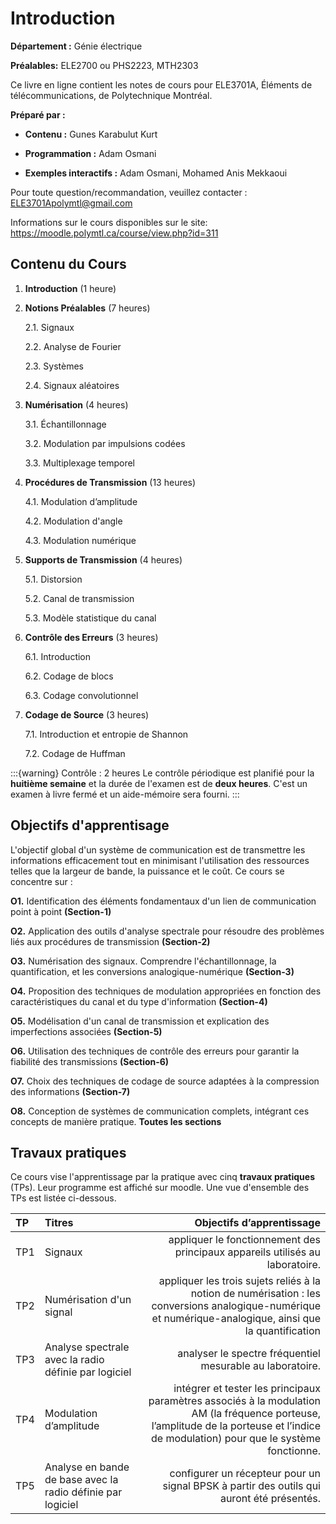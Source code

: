 # Introduction



**Département :** Génie électrique

**Préalables:** ELE2700 ou PHS2223, MTH2303 

Ce livre en ligne contient les notes de cours pour ELE3701A,  Éléments de télécommunications, de Polytechnique Montréal. 

**Préparé par :**

- **Contenu :** Gunes Karabulut Kurt

- **Programmation :** Adam Osmani 

- **Exemples interactifs :** Adam Osmani, Mohamed Anis  Mekkaoui 

Pour toute question/recommandation, veuillez contacter :  ELE3701Apolymtl@gmail.com  

Informations sur le cours disponibles sur le site:  https://moodle.polymtl.ca/course/view.php?id=311  

## Contenu du Cours

1.  **Introduction** (1 heure)

2.  **Notions Préalables**  (7 heures)

    2.1.  Signaux

    2.2.  Analyse de Fourier

    2.3.  Systèmes 

    2.4.  Signaux aléatoires

3.  **Numérisation** (4 heures)

    3.1.  Échantillonnage

    3.2.  Modulation par impulsions codées

    3.3.  Multiplexage temporel

4.  **Procédures de Transmission** (13 heures) 

    4.1.  Modulation d’amplitude

    4.2.  Modulation d'angle

    4.3.  Modulation numérique

5.  **Supports de Transmission** (4 heures)  

    5.1.  Distorsion

    5.2.  Canal de transmission

    5.3.  Modèle statistique du canal

6.  **Contrôle des Erreurs** (3 heures)

    6.1.  Introduction

    6.2.  Codage de blocs

    6.3.  Codage convolutionnel

7.  **Codage de Source** (3 heures)

    7.1.  Introduction et entropie de Shannon

    7.2.  Codage de Huffman


:::{warning} Contrôle : 2 heures
Le contrôle périodique est planifié pour la **huitième semaine** et la durée de l'examen est de **deux heures**. C'est un examen à livre fermé et un aide-mémoire sera fourni.
:::


 

## Objectifs d'apprentisage

L'objectif global d'un système de communication est de transmettre les
informations efficacement tout en minimisant l'utilisation des
ressources telles que la largeur de bande, la puissance et le coût. Ce
cours se concentre sur :

**O1.**  Identification des éléments fondamentaux d'un lien de communication
    point à point **(Section-1)**

**O2.**  Application des outils d'analyse spectrale pour résoudre des
    problèmes liés aux procédures de transmission **(Section-2)**

**O3.**   Numérisation des signaux. Comprendre l'échantillonnage, la
    quantification, et les conversions analogique-numérique
    **(Section-3)**

**O4.**  Proposition des techniques de modulation appropriées en fonction des
    caractéristiques du canal et du type d'information **(Section-4)**

**O5.**  Modélisation d'un canal de transmission et explication des
    imperfections associées **(Section-5)**

**O6.**  Utilisation des techniques de contrôle des erreurs pour garantir la
    fiabilité des transmissions **(Section-6)**

**O7.**  Choix des techniques de codage de source adaptées à la compression
    des informations **(Section-7)**

**O8.**  Conception de systèmes de communication complets, intégrant ces
    concepts de manière pratique. **Toutes les sections**


## Travaux pratiques
Ce cours vise l'apprentissage par la pratique avec cinq **travaux pratiques** (TPs). Leur programme est affiché sur moodle. Une vue d'ensemble des TPs est listée ci-dessous. 

|   TP | Titres    | Objectifs d’apprentissage    |
|:--- | :--- | ---: |
|TP1 | Signaux	    | appliquer le fonctionnement des principaux appareils utilisés au laboratoire.   |
|TP2 | Numérisation d'un signal	    | appliquer les trois sujets reliés à la notion de numérisation : les conversions analogique-numérique et numérique-analogique, ainsi que la quantification  |
|TP3 |  Analyse spectrale avec la radio définie par logiciel	    |  analyser le spectre fréquentiel mesurable au laboratoire.  |
|TP4 | Modulation d’amplitude	    | intégrer et tester les principaux paramètres associés à la modulation AM (la fréquence porteuse, l’amplitude de la porteuse et l’indice de modulation) pour que le système fonctionne.   |
|TP5 | Analyse en bande de base avec la radio définie par logiciel	    | configurer un récepteur pour un signal BPSK à partir des outils qui auront été présentés.   |
 
	
 

